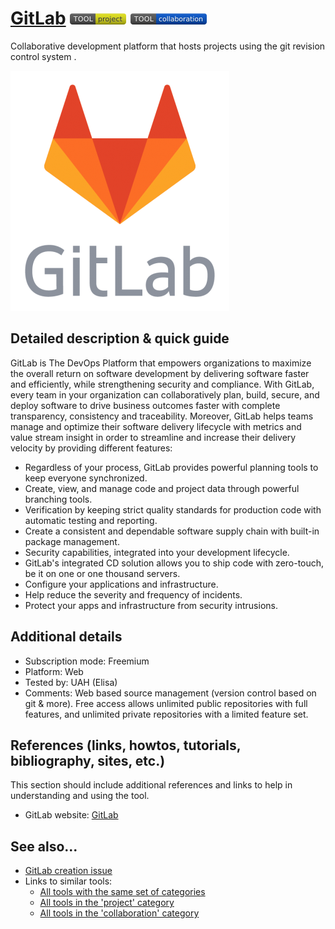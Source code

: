 # [GitLab](https://gitlab.com/ )  [<img src="images/project.png" align="bottom">](https://github.com/e-CLOSE/Toolbox/issues?q=label%3A01_TOOL+label%3Aproject) [<img src="images/collaboration.png" align="bottom">](https://github.com/e-CLOSE/Toolbox/issues?q=label%3A01_TOOL+label%3Acollaboration)

Collaborative development platform that hosts projects using the git revision control system .

![GitLab logo](images/GitLab.png)


## Detailed description & quick guide


GitLab is The DevOps Platform that empowers organizations to maximize the overall return on software development by delivering software faster and efficiently, while strengthening security and compliance. With GitLab, every team in your organization can collaboratively plan, build, secure, and deploy software to drive business outcomes faster with complete transparency, consistency and traceability. Moreover, GitLab helps teams manage and optimize their software delivery lifecycle with metrics and value stream insight in order to streamline and increase their delivery velocity by providing different features:

- Regardless of your process, GitLab provides powerful planning tools to keep everyone synchronized.
- Create, view, and manage code and project data through powerful branching tools.
- Verification by keeping strict quality standards for production code with automatic testing and reporting.
- Create a consistent and dependable software supply chain with built-in package management.
- Security capabilities, integrated into your development lifecycle.
- GitLab's integrated CD solution allows you to ship code with zero-touch, be it on one or one thousand servers.
- Configure your applications and infrastructure.
- Help reduce the severity and frequency of incidents.
- Protect your apps and infrastructure from security intrusions.



## Additional details

- Subscription mode: Freemium
- Platform: Web
- Tested by: UAH (Elisa)
- Comments: Web based source management (version control based on git & more). Free access allows unlimited public repositories with full features, and unlimited private repositories with a limited feature set.


## References (links, howtos, tutorials, bibliography, sites, etc.)

This section should include additional references and links to help in
understanding and using the tool.

- GitLab website: [GitLab](https://gitlab.com/ )


## See also...

- [GitLab creation issue](https://github.com/e-CLOSE/Toolbox/issues/142)
- Links to similar tools:
  - [All tools with the same set of categories](https://github.com/e-CLOSE/Toolbox/issues?q=label%3A01_TOOL+label%3Acollaboration)
  - [All tools in the 'project' category](https://github.com/e-CLOSE/Toolbox/issues?q=label%3A01_TOOL+label%3Aproject)
  - [All tools in the 'collaboration' category](https://github.com/e-CLOSE/Toolbox/issues?q=label%3A01_TOOL+label%3Acollaboration)
